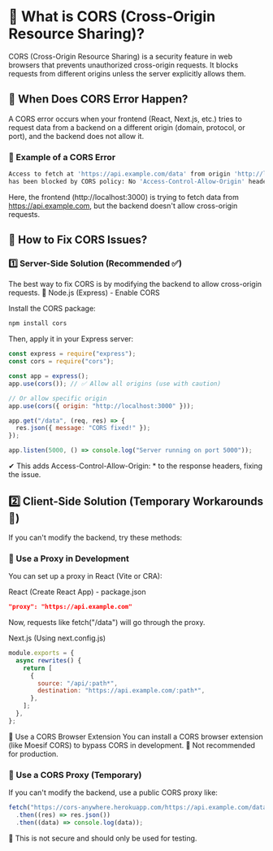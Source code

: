 # 🚀 What is CORS (Cross-Origin Resource Sharing)?
CORS (Cross-Origin Resource Sharing) is a security feature in web browsers that prevents unauthorized cross-origin requests. It blocks requests from different origins unless the server explicitly allows them.


## 🔹 When Does CORS Error Happen?
A CORS error occurs when your frontend (React, Next.js, etc.) tries to request data from a backend on a different origin (domain, protocol, or port), and the backend does not allow it.

### 📌 Example of a CORS Error
```bash
Access to fetch at 'https://api.example.com/data' from origin 'http://localhost:3000'
has been blocked by CORS policy: No 'Access-Control-Allow-Origin' header is present.
```
Here, the frontend (http://localhost:3000) is trying to fetch data from https://api.example.com, but the backend doesn't allow cross-origin requests.

## 🔹 How to Fix CORS Issues?
### 1️⃣ Server-Side Solution (Recommended ✅)
The best way to fix CORS is by modifying the backend to allow cross-origin requests.
🔹 Node.js (Express) - Enable CORS

Install the CORS package:
```bash
npm install cors

```
Then, apply it in your Express server:
```js
const express = require("express");
const cors = require("cors");

const app = express();
app.use(cors()); // ✅ Allow all origins (use with caution)

// Or allow specific origin
app.use(cors({ origin: "http://localhost:3000" }));

app.get("/data", (req, res) => {
  res.json({ message: "CORS fixed!" });
});

app.listen(5000, () => console.log("Server running on port 5000"));
```
✔ This adds Access-Control-Allow-Origin: * to the response headers, fixing the issue.

## 2️⃣ Client-Side Solution (Temporary Workarounds 🚨)
If you can't modify the backend, try these methods:

### 🔹 Use a Proxy in Development
You can set up a proxy in React (Vite or CRA):

React (Create React App) - package.json
```json
"proxy": "https://api.example.com"
```
Now, requests like fetch("/data") will go through the proxy.

Next.js (Using next.config.js)
```js
module.exports = {
  async rewrites() {
    return [
      {
        source: "/api/:path*",
        destination: "https://api.example.com/:path*",
      },
    ];
  },
};

```
🔹 Use a CORS Browser Extension
You can install a CORS browser extension (like Moesif CORS) to bypass CORS in development.
🚨 Not recommended for production.


### 🔹 Use a CORS Proxy (Temporary)
If you can't modify the backend, use a public CORS proxy like:
```js
fetch("https://cors-anywhere.herokuapp.com/https://api.example.com/data")
  .then((res) => res.json())
  .then((data) => console.log(data));

```
🚨 This is not secure and should only be used for testing.
